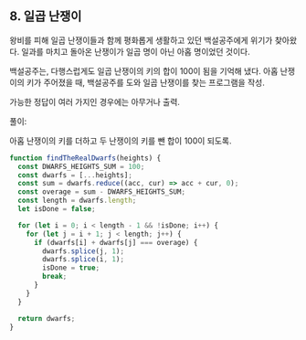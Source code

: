 ## 8. 일곱 난쟁이

왕비를 피해 일곱 난쟁이들과 함께 평화롭게 생활하고 있던 백설공주에게 위기가 찾아왔다. 일과를 마치고 돌아온 난쟁이가 일곱 명이 아닌 아홉 명이었던 것이다.

백설공주는, 다행스럽게도 일곱 난쟁이의 키의 합이 100이 됨을 기억해 냈다. 아홉 난쟁이의 키가 주어졌을 때, 백설공주를 도와 일곱 난쟁이를 찾는 프로그램을 작성.

가능한 정답이 여러 가지인 경우에는 아무거나 출력.

풀이:

아홉 난쟁이의 키를 더하고 두 난쟁이의 키를 뺀 합이 100이 되도록.

```js
function findTheRealDwarfs(heights) {
  const DWARFS_HEIGHTS_SUM = 100;
  const dwarfs = [...heights];
  const sum = dwarfs.reduce((acc, cur) => acc + cur, 0);
  const overage = sum - DWARFS_HEIGHTS_SUM;
  const length = dwarfs.length;
  let isDone = false;

  for (let i = 0; i < length - 1 && !isDone; i++) {
    for (let j = i + 1; j < length; j++) {
      if (dwarfs[i] + dwarfs[j] === overage) {
        dwarfs.splice(j, 1);
        dwarfs.splice(i, 1);
        isDone = true;
        break;
      }
    }
  }

  return dwarfs;
}
```
